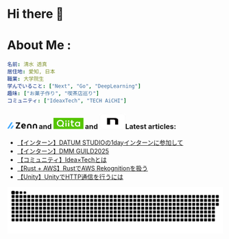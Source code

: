 # Hi there 👋
#  **About Me :**

```yaml
名前: 清水 透真
居住地: 愛知, 日本
職業: 大学院生
学んでいること: ["Next", "Go", "DeepLearning"]
趣味: ["お菓子作り", "喫茶店巡り"]
コミュニティ: ["IdeaxTech", "TECH AiCHI"]
```
### <img src="./img/zenn.svg" width="70px"> and <img src= "./img/qiita.svg" width="70px"> and <img src="./img/note.svg" width="60px" height="36px">Latest articles:

- [【インターン】DATUM STUDIOの1dayインターンに参加して](https://note.com/tomas_0124/n/na662a16832e8)
- [【インターン】DMM GUILD2025](https://note.com/tomas_0124/n/nb352c535b296)
- [【コミュニティ】Idea×Techとは](https://note.com/tomas_0124/n/n700650938797)
- [【Rust + AWS】RustでAWS Rekognitionを扱う](https://zenn.dev/tomas_engineer/books/fa87f772066079)
- [【Unity】UnityでHTTP通信を行うには](https://qiita.com/thomas0124/items/7b53912544a82a55b7ec)

<picture>
  <source media="(prefers-color-scheme: dark)" srcset="https://raw.githubusercontent.com/obregonia1/obregonia1/master/img/snake-dark.svg">
  <source media="(prefers-color-scheme: light)" srcset="https://raw.githubusercontent.com/obregonia1/obregonia1/master/img/snake.svg">
  <img alt="github contribution grid snake animation" src="https://raw.githubusercontent.com/obregonia1/obregonia1/master/img/snake.svg">
</picture>

<!--
**thomas0124/thomas0124** is a ✨ _special_ ✨ repository because its `README.md` (this file) appears on your GitHub profile.

Here are some ideas to get you started:

- 🔭 I’m currently working on ...
- 🌱 I’m currently learning ...
- 👯 I’m looking to collaborate on ...
- 🤔 I’m looking for help with ...
- 💬 Ask me about ...
- 📫 How to reach me: ...
- 😄 Pronouns: ...
- ⚡ Fun fact: ...
-->





